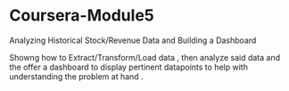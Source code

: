 # Coursera-Module5
Analyzing Historical Stock/Revenue Data and Building a Dashboard 

Showng how to Extract/Transform/Load data , then analyze said data and the offer a dashboard to display pertinent datapoints to help with understanding the problem at hand .
